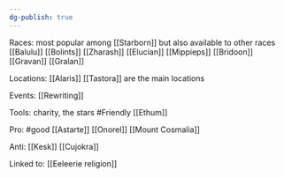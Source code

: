 ```yaml
---
dg-publish: true
---
```


Races: most popular among [[Starborn]] but also available to other races [[Balulu]] [[Bolints]] [[Zharash]] [[Elucian]] [[Mippieps]] [[Bridoon]] [[Gravan]] [[Gralan]]

Locations: [[Alaris]] [[Tastora]] are the main locations

Events: [[Rewriting]]

Tools: charity, the stars #Friendly [[Ethum]]

Pro: #good [[Astarte]] [[Onorel]] [[Mount Cosmalia]]

Anti: [[Kesk]] [[Cujokra]]

Linked to: [[Eeleerie religion]]